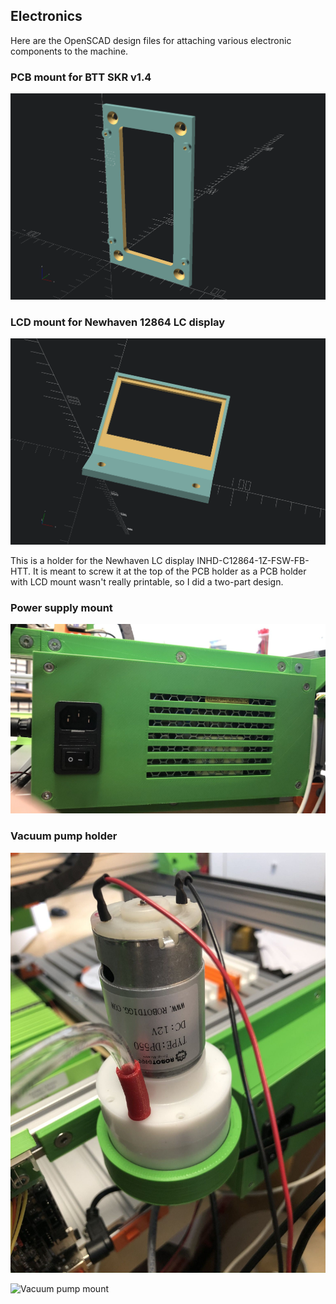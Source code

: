 ## Electronics

Here are the OpenSCAD design files for attaching various electronic components to the machine.

### PCB mount for BTT SKR v1.4

![BTT SKR v1.4 mount](images/PCB_Mount.png)

### LCD mount for Newhaven 12864 LC display

![BTT SKR v1.4 mount](images/LCD_Mount.png)

This is a holder for the Newhaven LC display INHD-C12864-1Z-FSW-FB-HTT. It is meant to screw it at the top of the PCB holder as a PCB holder with LCD mount wasn't really printable, so I did a two-part design.

### Power supply mount

![BTT SKR v1.4 mount](images/psu_mount.jpg)

### Vacuum pump holder

![Vacuum pump mount](images/vacuum_pump_mount.jpg)

![Vacuum pump mount](images/Vacuum_Pump_Holder.jpg)

